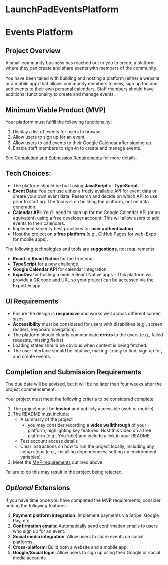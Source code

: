 # LaunchPadEventsPlatform
# Events Platform

## Project Overview

A small community business has reached out to you to create a platform where they can create and share events with members of the community.

You have been taked with building and hosting a platform (either a website or a mobile app) that allows community members to view, sign up for, and add events to their own personal calendars. Staff members should have additional functionality to create and manage events.

## Minimum Viable Product (MVP)

Your platform must fulfill the following functionality:

1. Display a list of events for users to browse.
2. Allow users to sign up for an event.
3. Allow users to add events to their Google Calendar after signing up.
4. Enable staff members to sign-in to create and manage events.

See [Completion and Submission Requirements](#completion-and-submission-requirements) for more details.

## Tech Choices:

- The platform should be built using **JavaScript** or **TypeScript**.
- **Event Data**: You can use either a freely available API for event data or create your own event data. Research and decide on which API to use prior to starting. The focus is on building the platform, not on data generation.
- **Calendar API**: You'll need to sign up for the Google Calendar API (or an equivalent) using a free developer account. This will allow users to add events to their calendars.
- Implement security best practices for **user authentication**
- Host the project on a **free platform** (e.g., GitHub Pages for web, Expo for mobile apps).

The following technologies and tools are **suggestions**, not requirements:

- **React** or **React Native** for the frontend.
- **TypeScript** for a new challenge.
- **Google Calendar API** for calendar integration.
- **ExpoDev** for hosting a mobile React Native apps - This platform will provide a QR code and URL so your project can be accessed via the ExpoDev app.

## UI Requirements

- Ensure the design is **responsive** and works well across different screen sizes.
- **Accessibility** must be considered for users with disabilities (e.g., screen readers, keyboard navigation).
- The platform should clearly communicate **errors** to the users (e.g., failed requests, missing fields).
- Loading states should be obvious when content is being fetched.
- The user interface should be intuitive, making it easy to find, sign up for, and create events.

## Completion and Submission Requirements

The due date will be advised, but it will be no later than four weeks after the project commencement.

Your project must meet the following criteria to be considered complete:

1. The project must be **hosted** and publicly accessible (web or mobile).
2. The README must include:
   - A summary of the project
     - you may consider recording a **video walkthrough** of your platform, highlighting key features. Host this video on a free platform (e.g., YouTube) and include a link in your README.
   - Test account access details
   - Clear instructions on how to run the project locally, including any setup steps (e.g., installing dependencies, setting up environment variables).
3. Meet the [MVP requirements](#minimum-viable-product-mvp) outlined above.

Failure to do this may result in the project being rejected.

## _Optional_ Extensions

If you have time once you have completed the MVP requirements, consider adding the following features:

1. **Payment platform integration**: Implement payments via Stripe, Google Pay, etc.
2. **Confirmation emails**: Automatically send confirmation emails to users who sign up for an event.
3. **Social media integration**: Allow users to share events on social platforms.
4. **Cross-platform**: Build both a website and a mobile app.
5. **Google/Social login**: Allow users to sign up using their Google or social media accounts.
